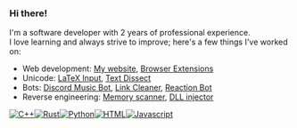 ### Hi there!
I'm a software developer with 2 years of professional experience.  
I love learning and always strive to improve; here's a few things I've worked on:
* Web development: [My website](https://kmgb.github.io), [Browser Extensions](https://kmgb.github.io/browser-extensions)
* Unicode: [LaTeX Input](https://github.com/kmgb/latex_input), [Text Dissect](https://kmgb.github.io/text-dissect)
* Bots: [Discord Music Bot](https://github.com/kmgb/DiscordMusicBot), [Link Cleaner](https://github.com/kmgb/discord-link-cleaner), [Reaction Bot](https://github.com/kmgb/discord-react-words)
* Reverse engineering: [Memory scanner](https://github.com/kmgb/PatternScan), [DLL injector](https://github.com/kmgb/Interject)
<!--* Games: Coming soon 🙂-->

<a href="https://github.com/kmgb?tab=repositories&language=c%2B%2B" target="_blank"><img alt="C++" src="https://img.shields.io/badge/C%2B%2B-044F88?style=for-the-badge&logo=cplusplus&logoColor=white"></a><a href="https://github.com/kmgb?tab=repositories&language=rust" target="_blank"><img alt="Rust" src="https://img.shields.io/badge/Rust-000000?style=for-the-badge&logo=rust&logoColor=white"></a><a href="https://github.com/kmgb?tab=repositories&language=python" target="_blank"><img alt="Python" src="https://img.shields.io/badge/Python-306998?style=for-the-badge&logo=python&logoColor=white"></a><a href="https://github.com/kmgb?tab=repositories&language=html" target="_blank"><img alt="HTML" src="https://img.shields.io/badge/HTML5-E34F26?style=for-the-badge&logo=html5&logoColor=white"></a><a href="https://github.com/kmgb?tab=repositories&language=javascript" target="_blank"><img alt="Javascript" src="https://img.shields.io/badge/JavaScript-323330?style=for-the-badge&logo=javascript&logoColor=F7DF1E"></a>
